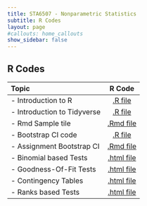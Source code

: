 ```yaml
---
title: STA6507 - Nonparametric Statistics
subtitle: R Codes
layout: page
#callouts: home_callouts
show_sidebar: false
---
```


## R Codes

| **Topic** | **R Code**  |
|:-----------------------|:---:|
| - Introduction to R    | [.R file](rcode/R_Basics.R) | 
| - Introduction to Tidyverse    | [.R file](rcodes/R_Tidyverse.R) | 
| - Rmd Sample tile    | [.Rmd file](rcodes/Sample.Rmd) | 
| - Bootstrap CI code | [.R file](rcodes/BootstrapCIExample.R) | 
| - Assignment Bootstrap CI | [.Rmd file](rcodes/HW2_boot.Rmd) | 
| - Binomial based Tests | [.html file](qmd/exercises/BinomialTests.html) |
| - Goodness-Of-Fit Tests | [.html file](qmd/exercises/GOF.html) |
| - Contingency Tables | [.html file](qmd/exercises/ContingencyTables.html) |
| - Ranks based Tests | [.html file](qmd/exercises/RanksBasedTest.html) |


